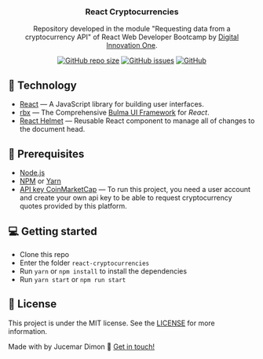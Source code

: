 <h3 align="center">
	React Cryptocurrencies
</h3>
<p align="center">
Repository developed in the module "Requesting data from a cryptocurrency API" of React Web Developer Bootcamp by <a href="https://digitalinnovation.one/">Digital Innovation One</a>.
</p>

<p align="center">
 <a href="https://github.com/jucemar/react-cryptocurrencies">
<img alt="GitHub repo size" src="https://img.shields.io/github/repo-size/jucemar/react-cryptocurrencies"></a>
  <a href="https://github.com/jucemar/react-cryptocurrencies/issues"><img alt="GitHub issues" src="https://img.shields.io/github/issues/jucemar/react-cryptocurrencies"></a> <a href="https://github.com/jucemar/react-cryptocurrencies/blob/master/LICENSE"><img alt="GitHub" src="https://img.shields.io/github/license/jucemar/react-cryptocurrencies"></a>
</p>

## :hammer: Technology
-  <a href="https://reactjs.org">React</a> — A JavaScript library for building user interfaces.
-  <a href="https://dfee.github.io/rbx/">rbx</a> — The Comprehensive <a href="https://bulma.io/">Bulma UI Framework</a> for _React_.
-  <a href="https://github.com/nfl/react-helmet#readme">React Helmet</a> — Reusable React component to manage all of changes to the document head.

## :pushpin: Prerequisites
-   [Node.js](https://nodejs.org/en/)
-   [NPM](https://www.npmjs.com/) or [Yarn](https://yarnpkg.com/pt-BR/docs/install)
- [API key CoinMarketCap](https://pro.coinmarketcap.com) — To run this project, you need a user account and create your own api key to be able to request cryptocurrency quotes provided by this platform.

## :computer: Getting started

-   Clone this repo
-  Enter the folder `react-cryptocurrencies`
-  Run `yarn` or `npm install` to install the dependencies
-  Run `yarn start` or `npm run start`

## :memo: License
This project is under the MIT license. See the [LICENSE](https://github.com/jucemar/react-cryptocurrencies/blob/master/LICENSE) for more information.


Made with by Jucemar Dimon  👋  [Get in touch!](https://www.linkedin.com/in/jucemar-dimon/)
